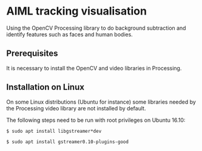 # AIML tracking visualisation

Using the OpenCV Processing library to do background subtraction and identify features such as faces and human bodies.

## Prerequisites

It is necessary to install the OpenCV and video libraries in Processing.

## Installation on Linux

On some Linux distributions (Ubuntu for instance) some libraries needed by the Processing video library are not installed by default.

The following steps need to be run with root privileges on Ubuntu 16.10:

```
$ sudo apt install libgstreamer*dev

$ sudo apt install gstreamer0.10-plugins-good
```

